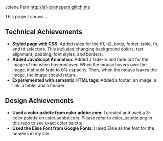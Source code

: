 
Jolene Pern
http://a1-jolenepern.glitch.me 

This project shows ...

## Technical Achievements
- **Styled page with CSS**: Added rules for the h1, h2, body, footer, table, th, and td selectors. This included changing background colors, text alignment, padding, font styles, and borders. 
- **Added JavaScript Animation**: Added a fade-in and fade out for the image of me when hovered over. When the mouse hovers over the image, it should fade to 0% capacity. Then, when the mouse leaves the image, the image should return. 
- **Experiemented with semantic HTML tags**: Added a footer, an image, a link, a table, and a header. 

## Design Achievements
- **Used a color palette from color.adobe.com**: I created and used a 3-color palette on color.adobe.com. Please refer to color_palette.png in this repo to see exact color palette. 
- **Used the Elsie Font from Google Fonts**: I used Elsie as the font for the headers in my site.

